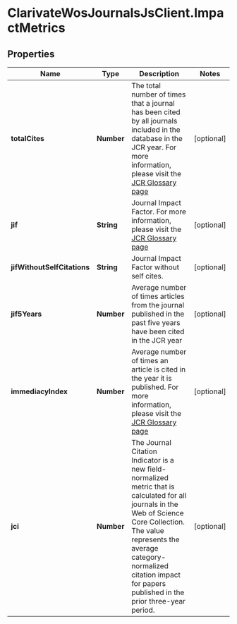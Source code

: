 # ClarivateWosJournalsJsClient.ImpactMetrics

## Properties

Name | Type | Description | Notes
------------ | ------------- | ------------- | -------------
**totalCites** | **Number** | The total number of times that a journal has been cited by all journals included in the database in the JCR year. For more information, please visit the [JCR Glossary page](http://jcr.help.clarivate.com/Content/glossary.htm#610062182_anchor38) | [optional] 
**jif** | **String** | Journal Impact Factor. For more information, please visit the [JCR Glossary page](http://jcr.help.clarivate.com/Content/glossary.htm#610062182_anchor28) | [optional] 
**jifWithoutSelfCitations** | **String** | Journal Impact Factor without self cites. | [optional] 
**jif5Years** | **Number** | Average number of times articles from the journal published in the past five years have been cited in the JCR year | [optional] 
**immediacyIndex** | **Number** | Average number of times an article is cited in the year it is published. For more information, please visit the [JCR Glossary page](http://jcr.help.clarivate.com/Content/glossary.htm#610062182_anchor25) | [optional] 
**jci** | **Number** | The Journal Citation Indicator is a new field-normalized metric that is calculated for all journals in the Web of Science Core Collection. The value represents the average category-normalized citation impact for papers published in the prior three-year period. | [optional] 


